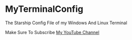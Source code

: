 # MyTerminalConfig
The Starship Config File of my Windows And Linux Terminal

Make Sure To Subscribe [My YouTube Channel](https://www.youtube.com/channel/UCzQhQCYhl-fQaPYcwyjs-Pw/)
